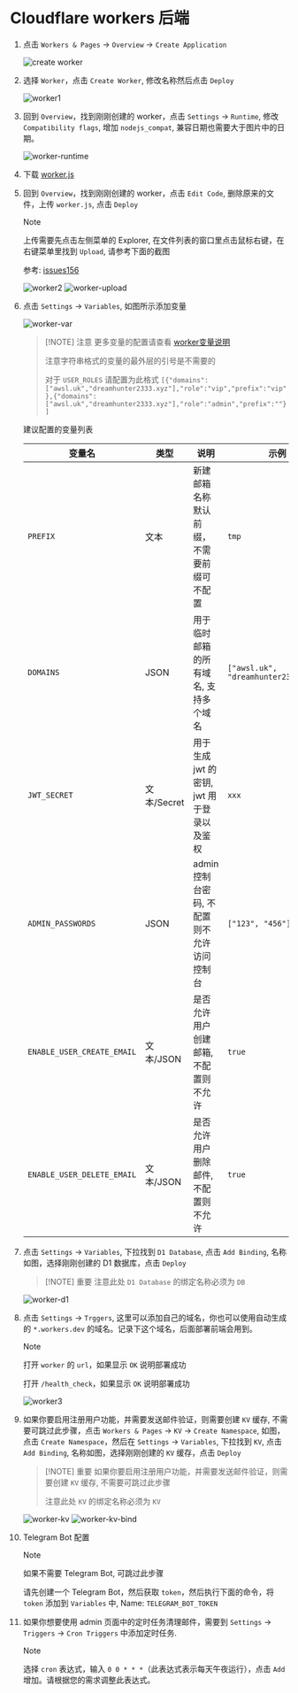 # Cloudflare workers 后端

1. 点击 `Workers & Pages` -> `Overview` -> `Create Application`

    ![create worker](/ui_install/worker_home.png)

2. 选择 `Worker`，点击 `Create Worker`, 修改名称然后点击 `Deploy`

    ![worker1](/ui_install/worker-1.png)

3. 回到 `Overview`，找到刚刚创建的 worker，点击 `Settings` -> `Runtime`, 修改 `Compatibility flags`, 增加 `nodejs_compat`, 兼容日期也需要大于图片中的日期。

    ![worker-runtime](/ui_install/worker-runtime.png)

4. 下载 [worker.js](https://github.com/dreamhunter2333/cloudflare_temp_email/releases/latest/download/worker.js)

5. 回到 `Overview`，找到刚刚创建的 worker，点击 `Edit Code`, 删除原来的文件，上传 `worker.js`, 点击 `Deploy`

    > [!NOTE]
    > 上传需要先点击左侧菜单的 Explorer,
    > 在文件列表的窗口里点击鼠标右键，在右键菜单里找到 `Upload`,
    > 请参考下面的截图
    >
    > 参考: [issues156](https://github.com/dreamhunter2333/cloudflare_temp_email/issues/156#issuecomment-2079453822)

    ![worker2](/ui_install/worker-2.png)
    ![worker-upload](/ui_install/worker-upload.png)

6. 点击 `Settings` -> `Variables`, 如图所示添加变量

    ![worker-var](/ui_install/worker-var.png)

    > [!NOTE] 注意
    > 更多变量的配置请查看 [worker变量说明](/zh/guide/worker-vars)
    >
    > 注意字符串格式的变量的最外层的引号是不需要的
    >
    > 对于 `USER_ROLES` 请配置为此格式 `[{"domains":["awsl.uk","dreamhunter2333.xyz"],"role":"vip","prefix":"vip"},{"domains":["awsl.uk","dreamhunter2333.xyz"],"role":"admin","prefix":""}]`

    建议配置的变量列表

    | 变量名                     | 类型        | 说明                                       | 示例                                 |
    | -------------------------- | ----------- | ------------------------------------------ | ------------------------------------ |
    | `PREFIX`                   | 文本        | 新建邮箱名称默认前缀，不需要前缀可不配置   | `tmp`                                |
    | `DOMAINS`                  | JSON        | 用于临时邮箱的所有域名, 支持多个域名       | `["awsl.uk", "dreamhunter2333.xyz"]` |
    | `JWT_SECRET`               | 文本/Secret | 用于生成 jwt 的密钥, jwt 用于登录以及鉴权  | `xxx`                                |
    | `ADMIN_PASSWORDS`          | JSON        | admin 控制台密码, 不配置则不允许访问控制台 | `["123", "456"]`                     |
    | `ENABLE_USER_CREATE_EMAIL` | 文本/JSON   | 是否允许用户创建邮箱, 不配置则不允许       | `true`                               |
    | `ENABLE_USER_DELETE_EMAIL` | 文本/JSON   | 是否允许用户删除邮件, 不配置则不允许       | `true`                               |

7. 点击 `Settings` -> `Variables`, 下拉找到 `D1 Database`, 点击 `Add Binding`, 名称如图，选择刚刚创建的 D1 数据库，点击 `Deploy`

    > [!NOTE] 重要
    > 注意此处 `D1 Database` 的绑定名称必须为 `DB`

    ![worker-d1](/ui_install/worker-d1.png)

8. 点击 `Settings` -> `Trggers`, 这里可以添加自己的域名，你也可以使用自动生成的 `*.workers.dev` 的域名。记录下这个域名，后面部署前端会用到。

    > [!NOTE]
    > 打开 `worker` 的 `url`，如果显示 `OK` 说明部署成功
    >
    > 打开 `/health_check`，如果显示 `OK` 说明部署成功

    ![worker3](/ui_install/worker-3.png)

9.  如果你要启用注册用户功能，并需要发送邮件验证，则需要创建 `KV` 缓存, 不需要可跳过此步骤，点击 `Workers & Pages` -> `KV` -> `Create Namespace`, 如图，点击 `Create Namespace`，然后在 `Settings` -> `Variables`, 下拉找到 `KV`, 点击 `Add Binding`, 名称如图，选择刚刚创建的 `KV` 缓存，点击 `Deploy`

    > [!NOTE] 重要
    > 如果你要启用注册用户功能，并需要发送邮件验证，则需要创建 `KV` 缓存, 不需要可跳过此步骤
    >
    > 注意此处 `KV` 的绑定名称必须为 `KV`

    ![worker-kv](/ui_install/worker-kv.png)
    ![worker-kv-bind](/ui_install/worker-kv-bind.png)

10. Telegram Bot 配置

    > [!NOTE]
    > 如果不需要 Telegram Bot, 可跳过此步骤

    请先创建一个 Telegram Bot，然后获取 `token`，然后执行下面的命令，将 `token` 添加到 `Variables` 中, Name: `TELEGRAM_BOT_TOKEN`

11. 如果你想要使用 admin 页面中的定时任务清理邮件，需要到 `Settings` -> `Triggers` -> `Cron Triggers` 中添加定时任务.

    > [!NOTE]
    > 选择 `cron` 表达式，输入 `0 0 * * *`（此表达式表示每天午夜运行），点击 `Add` 增加。请根据您的需求调整此表达式。
